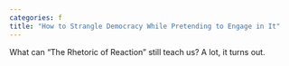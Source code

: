 ```yaml
---
categories: f
title: "How to Strangle Democracy While Pretending to Engage in It"
---
```

What can “The Rhetoric of Reaction” still teach us? A lot, it turns out.